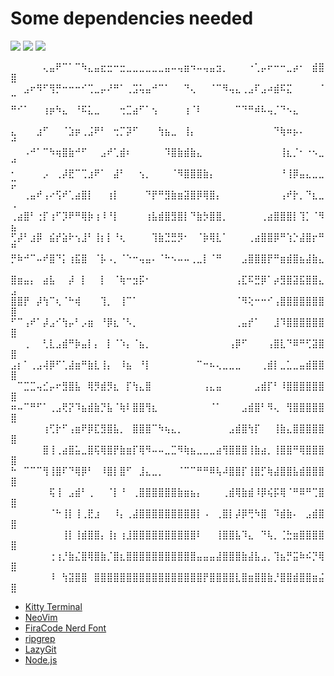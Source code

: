 # Some dependencies needed

<a href="https://dotfyle.com/0xataru/my-nvim-config"><img src="https://dotfyle.com/0xataru/my-nvim-config/badges/plugins?style=flat" /></a>
<a href="https://dotfyle.com/0xataru/my-nvim-config"><img src="https://dotfyle.com/0xataru/my-nvim-config/badges/leaderkey?style=flat" /></a>
<a href="https://dotfyle.com/0xataru/my-nvim-config"><img src="https://dotfyle.com/0xataru/my-nvim-config/badges/plugin-manager?style=flat" /></a>

⠀⠀⠀⠀⠀⢄⣤⠟⠉⠁⠉⠳⣄⣤⣖⣒⠒⣒⣀⣀⣀⣀⣀⣀⣤⠤⢤⣶⠲⠤⢤⣤⣲⡀⠀⠀⠀⠐⢁⡤⠖⠒⠒⣀⡴⠂⠀⣾⣿⣿
⠀⠀⣠⠖⠻⠋⢻⡛⠒⠒⠒⠊⢉⣀⡤⠜⠛⠁⢀⣩⢥⣤⠚⠉⠁⠀⠀⠙⢄⠀⠀⠈⠉⠻⢤⣄⢀⣠⠏⣠⠴⣾⠯⣍⠀⠀⠀⠀⠈⠉
⠛⠊⠁⠀⠀⢰⡶⠳⣄⠀⠘⠯⣅⣀⠀⠀⠀⢒⣉⣴⠋⠁⢢⠀⠀⠀⠀⢰⠈⠇⠀⠀⠀⠀⠀⠉⠙⠛⠾⠧⢤⡈⠙⠢⣄⠀⠀⠀⠀⠀
⣄⠀⠀⠀⣰⠋⠀⠀⠈⣱⡶⢀⣨⠟⠃⠀⢒⡉⡽⠋⠀⠀⠀⢳⣦⣀⠀⢸⡄⠀⠀⠀⠀⠀⠀⠀⠀⠀⠀⠀⠀⠙⢷⠶⡦⠄⠀⠀⠀⠚
⠀⠀⠠⠚⠁⠉⠳⢶⣿⣷⠚⠋⠀⠀⣠⠞⢁⣾⠆⠀⠀⠀⠀⠀⠹⣿⣷⣾⣷⣄⠀⠀⠀⠀⠀⠀⠀⠀⠀⠀⠀⠀⢸⣆⡈⠂⠐⠢⣀⠚
⠂⠀⠀⠀⠀⡠⠀⢀⡼⣟⠉⢉⣰⠟⠁⠀⣼⠃⠀⠀⢢⡀⠀⠀⠀⠈⠻⣿⣿⣿⣷⡄⠀⠀⠀⠀⠀⠀⠀⠀⠀⠀⠘⢸⡿⣤⣄⣀⣀⡭
⠀⠀⢀⣤⠞⢠⠔⢫⠞⢁⣴⣿⡇⠀⠀⢰⡇⠀⠀⠀⠀⠙⡟⠛⣻⣷⣶⣽⣿⡿⢿⣿⡄⠀⠀⠀⠀⠀⠀⠀⠀⠀⢠⠞⡗⡀⠙⣆⣀⠠
⢀⣴⣿⠃⢐⡏⢰⠋⡹⠟⠛⢿⡷⢰⠸⠘⡇⠀⠀⠀⠀⢰⣧⣾⣿⣻⣿⡇⠙⣷⡳⣿⣿⡀⠀⠀⠀⠀⠀⢀⣴⣿⣿⣿⡇⢹⡁⠈⠻⣦
⢋⡼⠃⣰⡿⠀⣮⡞⣵⠗⢢⣸⠃⢸⡆⡇⠘⢆⠀⠀⠀⠀⢹⣷⣙⣛⡻⠂⠀⠈⡷⢿⣇⠁⠀⠀⠀⢀⣴⣿⣿⡿⠛⢱⡑⣼⣿⡖⠛⠛
⡛⠷⠚⠉⠤⠞⣿⠙⡅⢰⣯⣿⠀⠈⡧⠠⡀⠈⠑⠒⢤⣤⠄⠈⠓⠢⠤⠤⢀⣀⡇⠈⠛⠀⠀⠀⣠⣿⣿⣿⡟⠛⣶⣾⣿⣦⣼⣷⣄⠀
⣿⣶⣤⡄⠀⣴⣧⠀⠀⡼⠀⡇⠀⠀⡇⠀⠈⢷⠒⣲⡯⠂⠀⠀⠀⠀⠀⠀⠀⠀⠀⠀⠀⠀⠀⢠⣏⠯⣛⡿⠁⡴⣻⣿⣽⣯⣿⣿⣄⣠
⣿⣿⡟⠀⡼⢳⠉⢆⠈⠓⢾⠀⠀⠀⢹⡀⠀⢸⠉⠁⠀⠀⠀⠀⠀⠀⠀⠀⠀⠀⠀⠀⠀⠀⠀⠈⠻⢕⠒⠒⠊⢠⣿⣿⣿⣿⣿⣿⣿⣿
⠋⠉⢠⠞⠁⡼⣠⠊⢳⡤⠃⡠⣶⠀⠘⡿⣆⠈⠣⡀⠀⠀⠀⠀⠀⠀⠀⠀⠀⠀⠀⠀⠀⠀⠀⢀⣤⡞⠁⠀⠀⣸⠹⣿⣿⣿⣿⣿⣿⣿
⠀⠀⢀⠀⠀⢃⣇⣠⣾⠛⡷⣤⡇⡄⠀⡇⠈⠱⡄⠈⣦⡀⠀⠀⠀⠀⠀⠀⠀⠀⠀⠀⠀⠀⢠⡿⠋⠀⠀⠀⢠⣿⣇⠙⠿⠛⢋⣽⣿⣿
⣠⡆⠁⢀⣠⢼⡿⠋⢁⣼⣶⠛⣷⣇⢸⡄⠀⠸⣦⠀⠘⡇⠀⠀⠀⠀⠀⠀⠀⠉⠒⠦⢄⣀⣀⣀⠀⠀⠀⢀⣾⡇⣀⣁⣀⣤⣾⣿⣿⣿
⠀⠉⣉⣉⢤⣊⡤⠖⣻⣿⣧⠀⢿⡻⣾⡻⣆⠀⡏⢳⣄⣿⠀⠀⠀⠀⠀⠀⠀⠀⢠⣄⣤⠀⠀⠀⠀⠀⣠⣾⡏⠃⠸⣿⣿⣿⣿⣿⣿⣿
⠶⠤⠉⠛⠋⠁⢀⣠⢟⡝⠹⣦⣾⣷⡙⣧⠈⢷⠇⣿⣿⢻⣆⠀⠀⠀⠀⠀⠀⠀⠀⠈⠁⠀⠀⠀⣠⣾⣿⠃⠻⢄⠀⢻⣿⣿⣿⣿⣿⣿
⠀⠀⠀⠀⠀⢰⢋⡗⠋⢠⣶⠟⡿⣏⣻⣿⣧⡀⠀⣿⣿⣿⠉⠳⢦⣄⡀⠀⠀⠀⠀⠀⠀⠀⣠⣾⣿⢳⡏⠀⠀⢸⣷⣄⣿⣿⣿⣿⣿⣿
⠀⠀⠀⠀⠀⣿⢸⢀⣴⣿⣥⣀⣿⢯⢿⣿⡟⣷⣶⡏⢿⠻⠤⠤⣀⣉⠻⢷⣦⣀⣀⣀⣴⢻⣿⣿⣿⢸⣷⣴⡀⢸⣿⣿⠛⢿⣿⣿⣿⣿
⠓⠀⠉⠉⠉⢻⢸⣿⠏⠙⢿⡿⠃⠀⠸⣿⡇⣿⠋⠀⣸⣄⣀⡀⠀⠀⠈⠉⠉⠛⠛⠿⢧⠼⣿⣿⡏⢸⣿⡋⢷⣼⣿⣿⣧⣾⣿⣿⣿⣿
⠀⠀⠀⠀⠀⠀⢯⢸⠀⣠⣾⠃⢀⠀⠀⠈⡇⠘⠀⢀⣿⣿⣿⣿⣿⣿⣷⣶⣦⡄⠀⠀⠀⢀⣾⢿⣷⣾⠸⡿⢮⡯⢿⠈⠛⠿⠛⢉⣿⣿
⠀⠀⠀⠀⠀⠀⠈⠓⢸⡇⢸⢀⣟⣰⠀⠀⠸⡄⢀⣼⣿⣿⣿⣿⣿⣿⣿⣿⣿⡇⠠⠀⢀⣿⡇⡼⡿⢛⠳⣿⠀⠹⣾⣷⠄⠀⣠⣾⣿⣿
⠀⠀⠀⠀⠀⠀⠀⠀⢸⡇⢸⣾⣿⣿⡄⢸⡆⢰⣸⣿⣿⣿⣿⣿⣿⣿⣿⣿⣿⠇⠀⠀⢸⣿⣿⣧⠹⣄⠀⠙⢧⡀⢈⣓⣶⣿⣿⣿⣿⣿
⠀⠀⠀⠀⠀⠀⢐⢰⡘⣷⣌⣿⢿⣿⣷⡈⣿⣆⣿⣿⣿⣿⣿⣿⣿⣿⣿⣿⣿⣤⣤⣤⣼⣿⣿⣿⣷⣼⣧⣠⡀⢹⣦⡛⣭⠷⠮⡙⢿⣿
⠀⠀⠀⠀⠀⠀⠸⠀⢳⣽⣿⣿⠀⣿⣿⣿⣿⣿⣿⣿⣿⣿⣿⣿⣿⣿⣿⣿⣿⣿⡟⣿⣿⣿⣿⣇⣿⣶⣿⣿⣷⡘⣿⣿⣾⣿⣿⣶⣬⣿ 

- [Kitty Terminal](https://github.com/kovidgoyal/kitty)
- [NeoVim](https://neovim.io/)
- [FiraCode Nerd Font](https://www.nerdfonts.com/font-downloads)
- [ripgrep](https://github.com/BurntSushi/ripgrep)
- [LazyGit](https://github.com/jesseduffield/lazygit)
- [Node.js](https://nodejs.org/en/)

